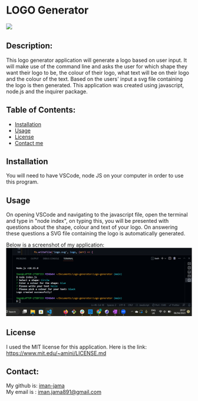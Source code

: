  # LOGO Generator
 
  <a href="https://www.mit.edu/~amini/LICENSE.md" alt="MIT License">
      <img src="https://img.shields.io/bower/l/css" /></a>
  

  ## Description:
  This logo generator application will generate a logo based on user input. It will make use of the command line and asks the user for which shape they want their logo to be, the colour of their logo, what text will be on their logo and the colour of the text. Based on the users' input a svg file containing the logo is then generated.
  This application was created using javascript, node.js and the inquirer package.
  
  
  ## Table of Contents:
  
  - [Installation](#installation)
  - [Usage](#usage)
  - [License](#license)
  - [Contact me](#contact)
  
  ## Installation
  You will need to have VSCode, node JS on your computer in order to use this program.
  
  
  ## Usage
  On opening VSCode and navigating to the javascript file, open the terminal and type in "node index", on typing this, you will be presented with questions about the shape, colour and text of your logo. On answering these questions a SVG file containing the logo is automatically generated.
  
  Below is a screenshot of my application:
  ![alt text](/assets/images/SVG-LOGO.png)
      
  
  ## License
  I used the MIT license for this application. Here is the link: https://www.mit.edu/~amini/LICENSE.md 

  
  ## Contact:
  My github is: [iman-jama](https://github.com/iman-jama) <br>
  My email is : iman.jama891@gmail.com